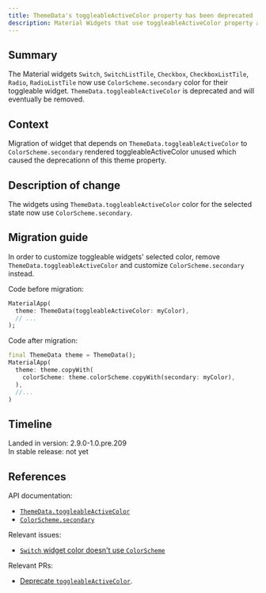 ```yaml
---
title: ThemeData's toggleableActiveColor property has been deprecated
description: Material Widgets that use toggleableActiveColor property are migrated to use Material ColorScheme.
---
```


## Summary

The Material widgets `Switch`, `SwitchListTile`, `Checkbox`, `CheckboxListTile`, `Radio`, `RadioListTile` now use `ColorScheme.secondary` color for their toggleable widget. `ThemeData.toggleableActiveColor` is deprecated and will eventually be removed.

## Context

Migration of widget that depends on `ThemeData.toggleableActiveColor` to `ColorScheme.secondary` rendered toggleableActiveColor unused which caused the deprecationn of this theme property.

## Description of change

The widgets using `ThemeData.toggleableActiveColor` color for the selected state now use `ColorScheme.secondary`.

## Migration guide

In order to customize toggleable widgets' selected color, remove `ThemeData.toggleableActiveColor` and customize `ColorScheme.secondary` instead.

Code before migration:

<!-- skip -->
```dart
MaterialApp(
  theme: ThemeData(toggleableActiveColor: myColor),
  // ...
);
```

Code after migration:

<!-- skip -->
```dart
final ThemeData theme = ThemeData();
MaterialApp(
  theme: theme.copyWith(
    colorScheme: theme.colorScheme.copyWith(secondary: myColor),
  ),
  //...
)
```

## Timeline

Landed in version: 2.9.0-1.0.pre.209<br>
In stable release: not yet

## References

API documentation:

* [`ThemeData.toggleableActiveColor`][]
* [`ColorScheme.secondary`][]

Relevant issues:

* [`Switch` widget color doesn't use `ColorScheme`][]

Relevant PRs:

* [Deprecate `toggleableActiveColor`][].

<!-- Stable channel link: -->
[`ThemeData.toggleableActiveColor`]: {{site.master-api}}/flutter/material/ThemeData/toggleableActiveColor.html
[`ColorScheme.secondary`]: {{site.master-api}}/flutter/material/ColorScheme/secondary.html

[`Switch` widget color doesn't use `ColorScheme`]: {{site.repo.flutter}}/issues/93709

[Deprecate `toggleableActiveColor`]: {{site.repo.flutter}}/pull/95870
